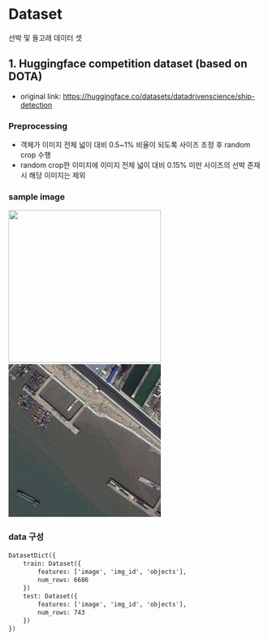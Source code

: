 # Dataset
선박 및 돌고래 데이터 셋

## 1. Huggingface competition dataset (based on DOTA)
* original link: https://huggingface.co/datasets/datadrivenscience/ship-detection
### Preprocessing
  * 객체가 이미지 전체 넓이 대비 0.5~1% 비율이 되도록 사이즈 조정 후 random crop 수행
  * random crop한 이미지에 이미지 전체 넓이 대비 0.15% 미만 사이즈의 선박 존재시 해당 이미지는 제외 
### sample image
<img src="./sample_img/dota_1.png" width="300" height="300">
<img src="./sample_img/dota_2.png" width="300" height="300">

### data 구성
```commandline
DatasetDict({
    train: Dataset({
        features: ['image', 'img_id', 'objects'],
        num_rows: 6686
    })
    test: Dataset({
        features: ['image', 'img_id', 'objects'],
        num_rows: 743
    })
})
```



